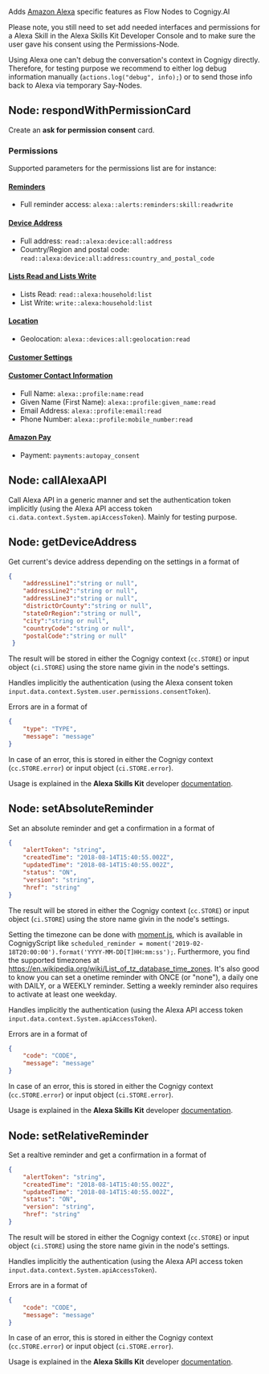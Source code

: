 Adds [Amazon Alexa](https://developer.amazon.com/docs/ask-overviews/build-skills-with-the-alexa-skills-kit.html) specific features as Flow Nodes to Cognigy.AI

Please note, you still need to set add needed interfaces and  permissions for a Alexa Skill in the Alexa Skills Kit Developer Console and to make sure the user gave his consent using the Permissions-Node.

Using Alexa one can't debug the conversation's context in Cognigy directly. Therefore, for testing purpose we recommend to either log debug information manually (`actions.log("debug", info);`) or to send those info back to Alexa via temporary Say-Nodes.

## Node: respondWithPermissionCard

Create an **ask for permission consent** card.

### Permissions

Supported parameters for the permissions list are for instance:

#### [Reminders](https://developer.amazon.com/docs/smapi/alexa-reminders-overview.html)
- Full reminder access: `alexa::alerts:reminders:skill:readwrite`
#### [Device Address](https://developer.amazon.com/docs/custom-skills/device-address-api.html)
- Full address: `read::alexa:device:all:address`
- Country/Region and postal code: `read::alexa:device:all:address:country_and_postal_code`
#### [Lists Read and Lists Write](https://developer.amazon.com/docs/custom-skills/access-the-alexa-shopping-and-to-do-lists.html)
- Lists Read: `read::alexa:household:list`
- List Write: `write::alexa:household:list`
#### [Location](https://developer.amazon.com/docs/custom-skills/location-services-for-alexa-skills.html)
- Geolocation: `alexa::devices:all:geolocation:read`
#### [Customer Settings](https://developer.amazon.com/docs/smapi/alexa-settings-api-reference.html)
#### [Customer Contact Information](https://developer.amazon.com/docs/custom-skills/request-customer-contact-information-for-use-in-your-skill.html)
- Full Name: `alexa::profile:name:read`
- Given Name (First Name): `alexa::profile:given_name:read`
- Email Address: `alexa::profile:email:read`
- Phone Number: `alexa::profile:mobile_number:read`
#### [Amazon Pay](https://developer.amazon.com/docs/amazon-pay/integrate-skill-with-amazon-pay-v2.html)
- Payment: `payments:autopay_consent`

## Node: callAlexaAPI

Call Alexa API in a generic manner and set the authentication token implicitly (using the Alexa API access token `ci.data.context.System.apiAccessToken`). Mainly for testing purpose.

## Node: getDeviceAddress

Get current's device address depending on the settings in a format of

```json
{
    "addressLine1":"string or null",
    "addressLine2":"string or null",
    "addressLine3":"string or null",
    "districtOrCounty":"string or null",
    "stateOrRegion":"string or null",
    "city":"string or null",
    "countryCode":"string or null",
    "postalCode":"string or null"
 }

```

The result will be stored in either the Cognigy context (`cc.STORE`) or input object (`ci.STORE`) using the store name givin in the node's settings.

Handles implicitly the authentication (using the Alexa consent token `input.data.context.System.user.permissions.consentToken`).

Errors are in a format of 

```json
{
    "type": "TYPE",
    "message": "message"
}
```

In case of an error, this is stored in either the Cognigy context (`cc.STORE.error`) or input object (`ci.STORE.error`). 


Usage is explained in the  **Alexa Skills Kit** developer [documentation](https://developer.amazon.com/docs/custom-skills/device-address-api.html).

## Node: setAbsoluteReminder

Set an absolute reminder and get a confirmation in a format of

```json
{
    "alertToken": "string",
    "createdTime": "2018-08-14T15:40:55.002Z",
    "updatedTime": "2018-08-14T15:40:55.002Z",
    "status": "ON",
    "version": "string",
    "href": "string"
}
```

The result will be stored in either the Cognigy context (`cc.STORE`) or input object (`ci.STORE`) using the store name givin in the node's settings.

Setting the timezone can be done with [moment.js](https://momentjs.com/), which is available in CognigyScript like `scheduled_reminder = moment('2019-02-18T20:00:00').format('YYYY-MM-DD[T]HH:mm:ss');`. Furthermore, you find the supported timezones at https://en.wikipedia.org/wiki/List_of_tz_database_time_zones. It's also good to know you can set a onetime reminder with ONCE (or "none"), a daily one with DAILY, or a WEEKLY reminder. Setting a weekly reminder also requires to activate at least one weekday.

Handles implicitly the authentication (using the Alexa API access token `input.data.context.System.apiAccessToken`).

Errors are in a format of 

```json
{
    "code": "CODE",
    "message": "message"
}
```

In case of an error, this is stored in either the Cognigy context (`cc.STORE.error`) or input object (`ci.STORE.error`). 

Usage is explained in the  **Alexa Skills Kit** developer [documentation](https://developer.amazon.com/docs/smapi/alexa-reminders-overview.html).


## Node: setRelativeReminder

Set a realtive reminder and get a confirmation in a format of

```json
{
    "alertToken": "string",
    "createdTime": "2018-08-14T15:40:55.002Z",
    "updatedTime": "2018-08-14T15:40:55.002Z",
    "status": "ON",
    "version": "string",
    "href": "string"
}
```

The result will be stored in either the Cognigy context (`cc.STORE`) or input object (`ci.STORE`) using the store name givin in the node's settings.

Handles implicitly the authentication (using the Alexa API access token `input.data.context.System.apiAccessToken`).

Errors are in a format of 

```json
{
    "code": "CODE",
    "message": "message"
}
```

In case of an error, this is stored in either the Cognigy context (`cc.STORE.error`) or input object (`ci.STORE.error`). 

Usage is explained in the  **Alexa Skills Kit** developer [documentation](https://developer.amazon.com/docs/smapi/alexa-reminders-overview.html).
